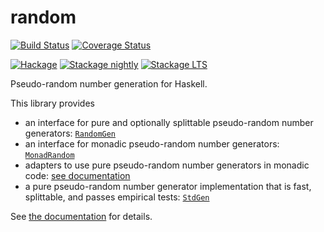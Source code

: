 # random

[![Build Status](https://secure.travis-ci.org/idontgetoutmuch/random.svg?v1.2-proposal)](http://travis-ci.org/idontgetoutmuch/random)
[![Coverage Status](https://coveralls.io/repos/github/idontgetoutmuch/random/badge.svg?branch=v1.2-proposal)](https://coveralls.io/github/idontgetoutmuch/random?branch=v1.2-proposal)

[![Hackage](https://img.shields.io/hackage/v/random.svg)](https://hackage.haskell.org/package/random)
[![Stackage nightly](https://www.stackage.org/package/random/badge/nightly)](https://www.stackage.org/nightly/package/random)
[![Stackage LTS](https://www.stackage.org/package/random/badge/lts)](https://www.stackage.org/lts/package/random)

Pseudo-random number generation for Haskell.

This library provides
- an interface for pure and optionally splittable pseudo-random number
  generators: [`RandomGen`][haddock-randomgen]
- an interface for monadic pseudo-random number generators:
  [`MonadRandom`][haddock-monadrandom]
- adapters to use pure pseudo-random number generators in monadic code: [see
  documentation][haddock-adapters]
- a pure pseudo-random number generator implementation that is fast,
  splittable, and passes empirical tests: [`StdGen`][haddock-stdgen]

See [the documentation][haddock] for details.

[haddock]: https://htmlpreview.github.io/?https://raw.githubusercontent.com/idontgetoutmuch/random/haddock-preview/doc/index.html
[haddock-adapters]: https://htmlpreview.github.io/?https://raw.githubusercontent.com/idontgetoutmuch/random/haddock-preview/doc/System-Random-Monad.html#g:5
[haddock-monadrandom]: https://htmlpreview.github.io/?https://raw.githubusercontent.com/idontgetoutmuch/random/haddock-preview/doc/System-Random-Monad.html#t:MonadRandom
[haddock-randomgen]: https://htmlpreview.github.io/?https://raw.githubusercontent.com/idontgetoutmuch/random/haddock-preview/doc/System-Random.html#t:RandomGen
[haddock-stdgen]: https://htmlpreview.github.io/?https://raw.githubusercontent.com/idontgetoutmuch/random/haddock-preview/doc/System-Random.html#t:StdGen
